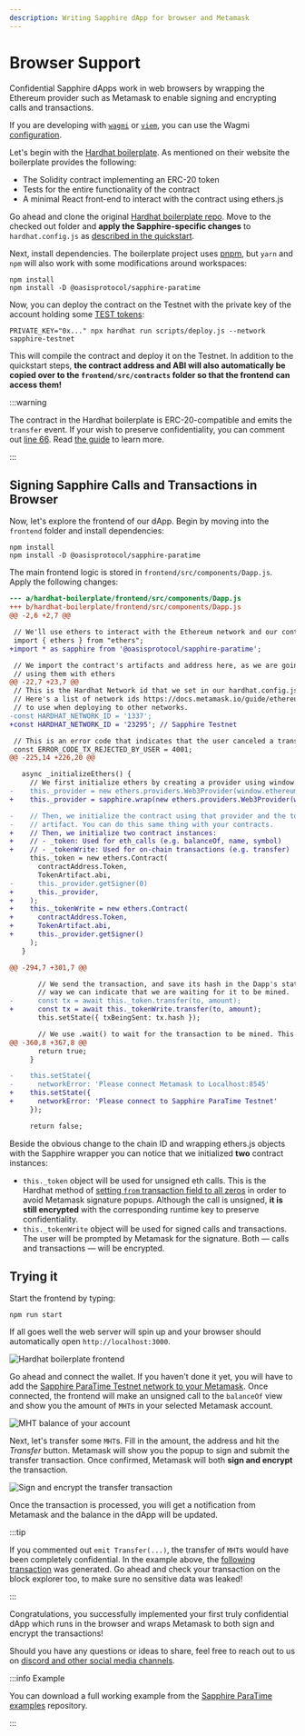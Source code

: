 ```yaml
---
description: Writing Sapphire dApp for browser and Metamask
---
```


# Browser Support

Confidential Sapphire dApps work in web browsers by wrapping the
Ethereum provider such as Metamask to enable signing and encrypting
calls and transactions.

If you are developing with [`wagmi`] or [`viem`], you can use the Wagmi [configuration].

Let's begin with the [Hardhat boilerplate]. As mentioned on their website
the boilerplate provides the following:

- The Solidity contract implementing an ERC-20 token
- Tests for the entire functionality of the contract
- A minimal React front-end to interact with the contract using ethers.js

Go ahead and clone the original [Hardhat boilerplate repo]. Move to the checked
out folder and **apply the Sapphire-specific changes** to `hardhat.config.js`
as [described in the quickstart][quickstart].

Next, install dependencies. The boilerplate project uses
[pnpm], but `yarn` and `npm` will also work with some modifications
around workspaces:

```shell npm2yarn
npm install
npm install -D @oasisprotocol/sapphire-paratime
```

Now, you can deploy the contract on the Testnet with the private key of the
account holding some [TEST tokens]:

```shell
PRIVATE_KEY="0x..." npx hardhat run scripts/deploy.js --network sapphire-testnet
```

This will compile the contract and deploy it on the Testnet. In addition
to the quickstart steps, **the contract address and ABI will also automatically
be copied over to the `frontend/src/contracts` folder so that the frontend can
access them!**

:::warning

The contract in the Hardhat boilerplate is ERC-20-compatible and emits the
`transfer` event. If your wish to preserve confidentiality, you can comment
out [line 66]. Read [the guide](guide.mdx#contract-logs) to learn more.

:::

[`wagmi`]: https://wagmi.sh/
[`viem`]: https://viem.sh/
[configuration]: guide.mdx#wagmi

## Signing Sapphire Calls and Transactions in Browser

Now, let's explore the frontend of our dApp. Begin by moving into the
`frontend` folder and install dependencies:

```shell npm2yarn
npm install
npm install -D @oasisprotocol/sapphire-paratime
```

The main frontend logic is stored in `frontend/src/components/Dapp.js`. Apply
the following changes:

```diff title="frontend/src/components/Dapp.js"
--- a/hardhat-boilerplate/frontend/src/components/Dapp.js
+++ b/hardhat-boilerplate/frontend/src/components/Dapp.js
@@ -2,6 +2,7 @@

 // We'll use ethers to interact with the Ethereum network and our contract
 import { ethers } from "ethers";
+import * as sapphire from '@oasisprotocol/sapphire-paratime';

 // We import the contract's artifacts and address here, as we are going to be
 // using them with ethers
@@ -22,7 +23,7 @@
 // This is the Hardhat Network id that we set in our hardhat.config.js.
 // Here's a list of network ids https://docs.metamask.io/guide/ethereum-provider.html#properties
 // to use when deploying to other networks.
-const HARDHAT_NETWORK_ID = '1337';
+const HARDHAT_NETWORK_ID = '23295'; // Sapphire Testnet

 // This is an error code that indicates that the user canceled a transaction
 const ERROR_CODE_TX_REJECTED_BY_USER = 4001;
@@ -225,14 +226,20 @@

   async _initializeEthers() {
     // We first initialize ethers by creating a provider using window.ethereum
-    this._provider = new ethers.providers.Web3Provider(window.ethereum);
+    this._provider = sapphire.wrap(new ethers.providers.Web3Provider(window.ethereum));

-    // Then, we initialize the contract using that provider and the token's
-    // artifact. You can do this same thing with your contracts.
+    // Then, we initialize two contract instances:
+    // - _token: Used for eth_calls (e.g. balanceOf, name, symbol)
+    // - _tokenWrite: Used for on-chain transactions (e.g. transfer)
     this._token = new ethers.Contract(
       contractAddress.Token,
       TokenArtifact.abi,
-      this._provider.getSigner(0)
+      this._provider,
+    );
+    this._tokenWrite = new ethers.Contract(
+      contractAddress.Token,
+      TokenArtifact.abi,
+      this._provider.getSigner()
     );
   }

@@ -294,7 +301,7 @@

       // We send the transaction, and save its hash in the Dapp's state. This
       // way we can indicate that we are waiting for it to be mined.
-      const tx = await this._token.transfer(to, amount);
+      const tx = await this._tokenWrite.transfer(to, amount);
       this.setState({ txBeingSent: tx.hash });

       // We use .wait() to wait for the transaction to be mined. This method
@@ -360,8 +367,8 @@
       return true;
     }

-    this.setState({
-      networkError: 'Please connect Metamask to Localhost:8545'
+    this.setState({
+      networkError: 'Please connect to Sapphire ParaTime Testnet'
     });

     return false;
```

Beside the obvious change to the chain ID and wrapping ethers.js objects with the
Sapphire wrapper you can notice that we initialized **two** contract
instances:

- `this._token` object will be used for unsigned eth calls. This is the
  Hardhat method of [setting `from` transaction field to all
  zeros][guide-transaction-calls] in order to avoid Metamask signature popups.
  Although the call is unsigned, **it is still encrypted** with the
  corresponding runtime key to preserve confidentiality.
- `this._tokenWrite` object will be used for signed calls and transactions. The
  user will be prompted by Metamask for the signature. Both — calls and
  transactions — will be encrypted.

## Trying it

Start the frontend by typing:

```shell npm2yarn
npm run start
```

If all goes well the web server will spin up and your browser should
automatically open `http://localhost:3000`.

![Hardhat boilerplate frontend](images/hardhat-boilerplate-frontend1.png)

Go ahead and connect the wallet. If you haven't done it yet, you will have
to add the [Sapphire ParaTime Testnet network to your
Metamask][sapphire-testnet]. Once connected, the frontend will make an unsigned
call to the `balanceOf` view and show you the amount of `MHT`s in your selected
Metamask account.

![MHT balance of your account](images/hardhat-boilerplate-frontend2.png)

Next, let's transfer some `MHT`s. Fill in the amount, the address and hit the
*Transfer* button. Metamask will show you the popup to sign and submit the
transfer transaction. Once confirmed, Metamask will both **sign and encrypt** the transaction.

![Sign and encrypt the transfer transaction](images/hardhat-boilerplate-frontend3.png)

Once the transaction is processed, you will get a notification from Metamask
and the balance in the dApp will be updated.

:::tip

If you commented out `emit Transfer(...)`, the transfer of `MHT`s would have
been completely confidential. In the example above, the [following
transaction][block explorer] was generated. Go ahead and check your transaction
on the block explorer too, to make sure no sensitive data was leaked!

:::

Congratulations, you successfully implemented your first truly confidential
dApp which runs in the browser and wraps Metamask to both sign and encrypt the
transactions!

Should you have any questions or ideas to share, feel free to reach out to us
on [discord and other social media channels][social-media].

:::info Example

You can download a full working example from the [Sapphire ParaTime examples]
repository.

:::

[block explorer]: https://explorer.oasis.io/testnet/sapphire/tx/0x3303dea5d48291d1564cad573f21fc71fcbdc2b862e17e056287fd9207e3bc53
[guide-transaction-calls]: guide.mdx#transactions--calls
[Hardhat boilerplate repo]: https://github.com/NomicFoundation/hardhat-boilerplate
[Hardhat boilerplate]: https://hardhat.org/tutorial/boilerplate-project
[Hardhat tutorial]: https://hardhat.org/tutorial
[line 66]: https://github.com/NomicFoundation/hardhat-boilerplate/blob/13bd712c1285b2de572f14d20e6a750ae08565c0/contracts/Token.sol#L66
[quickstart]: quickstart.mdx#add-the-sapphire-testnet-to-hardhat
[sapphire-testnet]: ./README.mdx#testnet
[Sapphire ParaTime examples]: https://github.com/oasisprotocol/sapphire-paratime/tree/main/examples/hardhat-boilerplate
[social-media]: https://github.com/oasisprotocol/docs/blob/main/docs/get-involved/README.md#social-media-channels
[pnpm]: https://pnpm.io
[TEST tokens]: quickstart.mdx#get-some-sapphire-testnet-tokens
